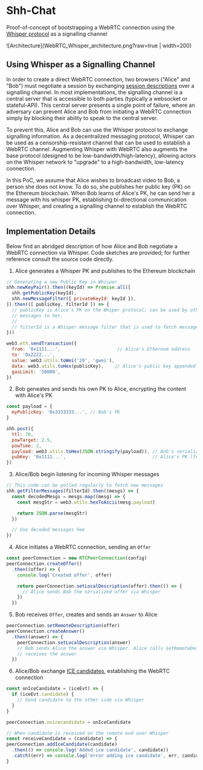 # Shh-Chat

Proof-of-concept of bootstrapping a WebRTC connection using the [Whisper protocol](https://github.com/ethereum/wiki/wiki/Whisper) as a signalling channel


![Architecture](WebRTC_Whisper_architecture.png?raw=true | width=200)

## Using Whisper as a Signalling Channel

In order to create a direct WebRTC connection, two browsers ("Alice" and "Bob") must negotiate a session by exchanging [session descriptions](https://en.wikipedia.org/wiki/Session_Description_Protocol) over a signalling channel. In most implementations, the signalling channel is a central server that is accessible to both parties (typically a websocket or stateful-API). This central server presents a single point of failure, where an adversary can prevent Alice and Bob from initiating a WebRTC connection simply by blocking their ability to speak to the central server.

To prevent this, Alice and Bob can use the Whisper protocol to exchange signalling information. As a decentralized messaging protocol, Whisper can be used as a censorship-resistant channel that can be used to establish a WebRTC channel. Augmenting Whisper with WebRTC also augments the base protocol (designed to be low-bandwidth/high-latency), allowing actors on the Whisper network to "upgrade" to a high-bandwidth, low-latency connection.

In this PoC, we assume that Alice wishes to broadcast video to Bob, a person she does not know. To do so, she publishes her public key (PK) on the Ethereum blockchain. When Bob learns of Alice's PK, he can send her a message with his whisper PK, establishing bi-directional communication over Whisper, and creating a signalling channel to establish the WebRTC connection.

## Implementation Details

Below find an abridged description of how Alice and Bob negotiate a WebRTC connection via Whisper. Code sketches are provided; for further reference consult the source code directly.

1. Alice generates a Whisper PK and publishes to the Ethereum blockchain

```js
// Generating a new Public Key in Whisper
shh.newKeyPair().then((keyId) => Promise.all([
  shh.getPublicKey(keyId),
  shh.newMessageFilter({ privateKeyId: keyId }),
]).then(([ publicKey, filterId ]) => {
  // publicKey is Alice's PK on the Whiper protocol; can be used by others to send encrypted
  // messages to her.
  //
  // filterId is a Whisper message filter that is used to fetch messages for this PK
}))
```

```js
web3.eth.sendTransaction({
  from: '0x1111...',                     // Alice's Ethereum address
  to: '0x2222...',
  value: web3.utils.toWei('20', 'gwei'),
  data: web3.utils.toHex(publicKey),    // Alice's public key appended to transaction
  gasLimit: '50000',
})
```


2. Bob geneates and sends his own PK to Alice, encrypting the content with Alice's PK

```js
const payload = {
  myPublicKey: '0x3333333...', // Bob's PK
}

shh.post({
  ttl: 70,
  powTarget: 2.5,
  powTime: 2,
  payload: web3.utils.toHex(JSON.stringify(payload)), // Bob's serialized PK
  pubKey: '0x1111...',                                // Alice's PK (for encryption)
})
```

3. Alice/Bob begin listening for incoming Whisper messages

```js
// This code can be polled regularly to fetch new messages
shh.getFilterMessages(filterId).then((mesgs) => {
  const decodedMesgs = mesgs.map((mesg) => {
    const mesgStr = web3.utils.hexToAscii(mesg.payload)

    return JSON.parse(mesgStr)
  })

  // Use decoded messages hee
})
```

4. Alice initiates a WebRTC connection, sending an `Offer`

```js
const peerConnection = new RTCPeerConnection(config)
peerConnection.createOffer()
  .then((offer) => {
    console.log('Created offer', offer)

    return peerConnection.setLocalDescription(offer).then(() => {
      // Alice sends Bob the serialized offer via Whisper
    })
  })
```

5. Bob receives `Offer`, creates and sends an `Answer` to Alice

```js
peerConnection.setRemoteDescription(offer)
peerConnection.createAnswer()
  .then((answer) => {
    peerConnection.setLocalDescription(answer)
    // Bob sends Alice the answer via Whisper. Alice calls setRemoteDescription once she
    // receives the answer
  })
```

6. Alice/Bob exchange [ICE candidates](https://developer.mozilla.org/en-US/docs/Web/API/RTCIceCandidate), establishing the WebRTC connection

```js
const onIceCandidate = (iceEvt) => {
  if (iceEvt.candidate) {
    // Send candidate to the other side via Whisper
  }
}

peerConnection.onicecandidate = onIceCandidate
```

```js
// When candidate is received on the remote end over Whisper
const receiveCandidate = (candidate) => {
peerConnection.addIceCandidate(candidate)
  .then(() => console.log('Added ice candidate', candidate))
  .catch((err) => console.log('error adding ice candidate', err, candidate))
}
```


